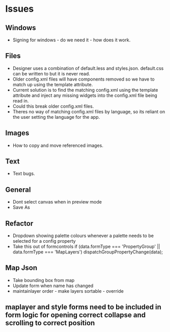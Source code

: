 # Issues

## Windows
- Signing for windows - do we need it - how does it work.

## Files
- Designer uses a combination of default.less and styles.json. default.css can be written to but it is never read.
- Older config.xml files will have components removed so we have to match up using the template attribute.
- Current solution is to find the matching config.xml using the template attribute and inject any missing widgets into the config.xml file being read in.
- Could this break older config.xml files.
- Theres no way of matching config.xml files by language, so its reliant on the user setting the language for the app.

## Images
- How to copy and move referenced images.

## Text
- Text bugs.

## General
- Dont select canvas when in preview mode
- Save As

## Refactor
- Dropdown showing palette colours whenever a palette needs to be selected for a config property
- Take this out of formcontrols
if (data.formType === 'PropertyGroup' || data.formType === 'MapLayers') dispatchGroupPropertyChange(data);

## Map Json
- Take bounding box from map
- Update form when name has changed
- maintainlayer order - make layers sortable - override

## maplayer and style forms need to be included in form logic for opening correct collapse and scrolling to correct position